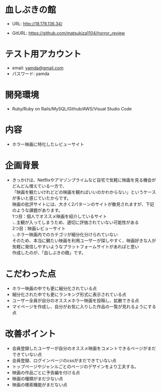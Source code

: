 # 血しぶきの館

* URL: http://18.178.136.34/

* GitURL: https://github.com/matsukiza1104/horror_review
# テスト用アカウント

* email: yamda@gmail.com
* パスワード: yamda

# 開発環境

* Ruby/Ruby on Rails/MySQL/Github/AWS/Visual Studio Code

# 内容

* ホラー映画に特化したレビューサイト

# 企画背景

* きっかけは、Netflixやアマゾンプライムなど自宅で気軽に映画を見る機会がどんどん増えている一方で、  
「映画を観たいけれどどの映画を観ればいいのかわからない」というケースが多いと感じていたからです。  
映画の批評サイトには、大きく2パターンのサイトが散見されますが、下記のような課題があります。  
1つ目：個人でオススメ映画を紹介しているサイト  
  ∟主観が入ってしまうため、適切に評価されていない可能性がある  
2つ目：映画レビューサイト  
  ∟ホラー映画内でのカテゴリが細分化分けられていない  
そのため、本当に観たい映画を利用ユーザーが探しやすく、映画好きな人が気軽に発信しやすいようなプラットフォームサイトがあればと思い  
作成したのが、「血しぶきの館」です。  

# こだわった点
* ホラー映画の中でも更に細分化されている点
* 細分化された中でも更にランキング形式に表示されている点
* ユーザー全員が自分のオススメホラー映画を投稿し、拡散できる点
* マイページを作成し、自分がお気に入りした作品の一覧が見れるようにする点

# 改善ポイント
* 会員登録したユーザーが自分のオススメ映画をコメントできるページがまだできていない点
* 会員登録、ログインページのcssがまだできていない点
* トップページやジャンルごとのページのデザインをより工夫する。
* 映画の作品ごとに予告編を付ける点
* 映画の種類がまだ少ない点
* 映画の検索機能がまだない点
